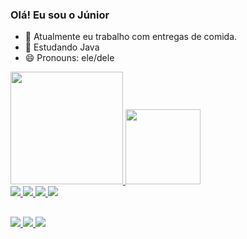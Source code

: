 ### Olá! Eu sou o Júnior


- 🔭 Atualmente eu trabalho com entregas de comida.
- 🌱 Estudando Java
- 😄 Pronouns: ele/dele




<a href="https://github.com/juniorstz">
  <img height="180em" src="https://github-readme-stats.vercel.app/api?username=juniorstz&show_icons=true&theme=dark&include_all_commits=true&count_private=true"/>
  <img height="120em" src="https://github-readme-stats.vercel.app/api/top-langs/?username=juniorstz&layout=compact&langs_count=16&theme=dark"/>
<div>
<img src="https://img.shields.io/badge/GitHub-100000?style=for-the-badge&logo=github&logoColor=white" />
<img src="https://img.shields.io/badge/Java-ED8B00?style=for-the-badge&logo=java&logoColor=white" />
<img src="https://img.shields.io/badge/Spring-6DB33F?style=for-the-badge&logo=spring&logoColor=white" />
<img src="https://img.shields.io/badge/Git-F05032?style=for-the-badge&logo=git&logoColor=white" />
<div/>
  
 ##
 
<a href = "https://api.whatsapp.com/send?phone=71991857411"><img src="https://img.shields.io/badge/WhatsApp-25D366?style=for-the-badge&logo=whatsapp&logoColor=white" />
<a href = "jair12junior@hotmail.com"><img src="https://img.shields.io/badge/Microsoft_Outlook-0078D4?style=for-the-badge&logo=microsoft-outlook&logoColor=white" />
<a href = "https://www.linkedin.com/in/juniorstt/"><img src="https://img.shields.io/badge/LinkedIn-0077B5?style=for-the-badge&logo=linkedin&logoColor=white" />
 
